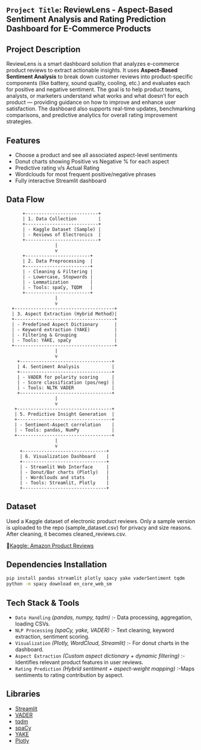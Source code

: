 ## `Project Title`: ReviewLens - Aspect-Based Sentiment Analysis and Rating Prediction Dashboard for E-Commerce Products

## Project Description
ReviewLens is a smart dashboard solution that analyzes e-commerce product reviews to extract actionable insights. It uses **Aspect-Based Sentiment Analysis** to break down customer reviews into product-specific components (like battery, sound quality, cooling, etc.) and evaluates each for positive and negative sentiment. The goal is to help product teams, analysts, or marketers understand what works and what doesn’t for each product — providing guidance on how to improve and enhance user satisfaction. The dashboard also supports real-time updates, benchmarking comparisons, and predictive analytics for overall rating improvement strategies.

## Features
- Choose a product and see all associated aspect-level sentiments
- Donut charts showing Positive vs Negative % for each aspect
- Predictive rating v/s Actual Rating
- Wordclouds for most frequent positive/negative phrases
- Fully interactive Streamlit dashboard

## Data Flow
          +---------------------------+
          | 1. Data Collection        |
          +---------------------------+
          | - Kaggle Dataset (Sample) |
          | - Reviews of Electronics  |
          +---------------------------+
                      |
                      v
          +------------------------+
          | 2. Data Preprocessing  |
          +------------------------+
          | - Cleaning & Filtering |
          | - Lowercase, Stopwords |
          | - Lemmatization        |
          | - Tools: spaCy, TQDM   |
          +------------------------+
                      |
                      v
      +-------------------------------------+
      | 3. Aspect Extraction (Hybrid Method)|
      +-------------------------------------+
      | - Predefined Aspect Dictionary      |
      | - Keyword extraction (YAKE)         |
      | - Filtering & Grouping              |
      | - Tools: YAKE, spaCy                |
      +-------------------------------------+
                      |
                      v
        +----------------------------------+
        | 4. Sentiment Analysis            |
        +----------------------------------+
        | - VADER for polarity scoring     |
        | - Score classification (pos/neg) |
        | - Tools: NLTK VADER              |
        +----------------------------------+
                      |
                      v
       +-----------------------------------+
       | 5. Predictive Insight Generation  |
       +-----------------------------------+
       | - Sentiment-Aspect correlation    |
       | - Tools: pandas, NumPy            |
       +-----------------------------------+
                      |
                      v
         +-------------------------------+
         | 6. Visualization Dashboard    |
         +-------------------------------+
         | - Streamlit Web Interface     |
         | - Donut/Bar charts (Plotly)   |
         | - Wordclouds and stats        |
         | - Tools: Streamlit, Plotly    |
         +-------------------------------+

## Dataset
Used a Kaggle dataset of electronic product reviews. Only a sample version is uploaded to the repo (sample_dataset.csv) for privacy and size reasons. After cleaning, it becomes cleaned_reviews.csv.

🔗[Kaggle: Amazon Product Reviews](https://www.kaggle.com/datasets/shivamparab/amazon-electronics-reviews)

## Dependencies Installation
```bash
pip install pandas streamlit plotly spacy yake vaderSentiment tqdm
python -m spacy download en_core_web_sm
```
## Tech Stack & Tools
- `Data Handling`	_(pandas, numpy, tqdm)_ :- Data processing, aggregation, loading CSVs.
- `NLP Processing`	_(spaCy, yake, VADER)_ :- Text cleaning, keyword extraction, sentiment scoring.
- `Visualization`	_(Plotly, WordCloud, Streamlit)_ :- For donut charts in the dashboard.
- `Aspect Extraction` _(Custom aspect dictionary + dynamic filtering)_ :- Identifies relevant product features in user reviews.
- `Rating Prediction` _(Hybrid sentiment + aspect-weight mapping)_ :-Maps sentiments to rating contribution by aspect.

## Libraries
- [Streamlit](https://streamlit.io/)
- [VADER](https://github.com/cjhutto/vaderSentiment)
- [tqdm](https://pypi.org/project/tqdm/)
- [spaCy](https://pypi.org/project/spacy/)
- [YAKE](https://github.com/LIAAD/yake)
- [Plotly](https://plotly.com/python/)
